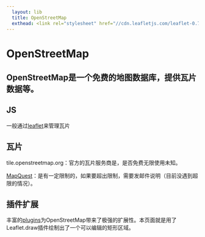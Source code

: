 ```yaml
---
  layout: lib
  title: OpenStreetMap
  exthead: <link rel="stylesheet" href="//cdn.leafletjs.com/leaflet-0.7.3/leaflet.css" /><link rel="stylesheet" href="leaflet.draw.css" />
---
```

<style type="text/css">
    #map {
        height: 500px;
        width: 900px;
    }
</style>

# OpenStreetMap

## OpenStreetMap是一个免费的地图数据库，提供瓦片数据等。

## JS

一般通过[leaflet](http://leafletjs.com/)来管理瓦片

## 瓦片

tile.openstreetmap.org：官方的瓦片服务商是，是否免费无限使用未知。

[MapQuest](http://www.mapquest.com/)：是有一定限制的，如果要超出限制，需要发邮件说明（目前没遇到超限的情况）。

## 插件扩展

丰富的[plugins](http://leafletjs.com/plugins.html)为OpenStreetMap带来了极强的扩展性。本页面就是用了Leaflet.draw插件绘制出了一个可以编辑的矩形区域。

<div id="map"></div>

<script src="//cdn.leafletjs.com/leaflet-0.7.3/leaflet.js"></script>
<script src="leaflet.draw.js"></script>
<script>

    var osmUrl = 'http://{s}.tile.openstreetmap.org/{z}/{x}/{y}.png',
    osmAttrib = '&copy; <a href="http://openstreetmap.org/copyright">OpenStreetMap</a> contributors',
    osm = L.tileLayer(osmUrl, {maxZoom: 18, attribution: osmAttrib});
    map = new L.Map('map', {layers: [osm], center: new L.LatLng(51.505, -0.04), zoom: 13});
    var rectangle = L.rectangle([[51.49, -0.1], [51.48, -0.06]]);
    var southWest = L.latLng(51.49, -0.1),
    northEast = L.latLng(51.48, -0.06),
    bounds = L.latLngBounds(southWest, northEast);
    map.fitBounds(bounds);
    //alse useful as:
    //map.fitBounds([[51.49, -0.1], [51.48, -0.06]]);
    rectangle.editing.enable();
    map.addLayer(rectangle);
    //获取bounds：rectangle.getBounds()

    /* 使用MapQuest

    var map = L.map('map', {drawControl: true}).setView([51.505, -0.09], 13);
    var	cloudmadeUrl = 'http://{s}.mqcdn.com/tiles/1.0.0/osm/{z}/{x}/{y}.png';
    var	subDomains = ['otile1','otile2','otile3','otile4'];
    var	cloudmadeAttrib = 'Data, imagery and map information provided by <a href="http://open.mapquest.co.uk" target="_blank">MapQuest</a>, <a href="http://www.openstreetmap.org/" target="_blank">OpenStreetMap</a> and contributors, <a href="http://creativecommons.org/licenses/by-sa/2.0/" target="_blank">CC-BY-SA</a>';
    //var cloudmade = new L.tileLayer(cloudmadeUrl, {maxZoom: 18, attribution: cloudmadeAttrib, subdomains: subDomains});
    L.tileLayer(cloudmadeUrl, {maxZoom: 18, attribution: cloudmadeAttrib, subdomains: subDomains}).addTo(map);
    */
</script>



